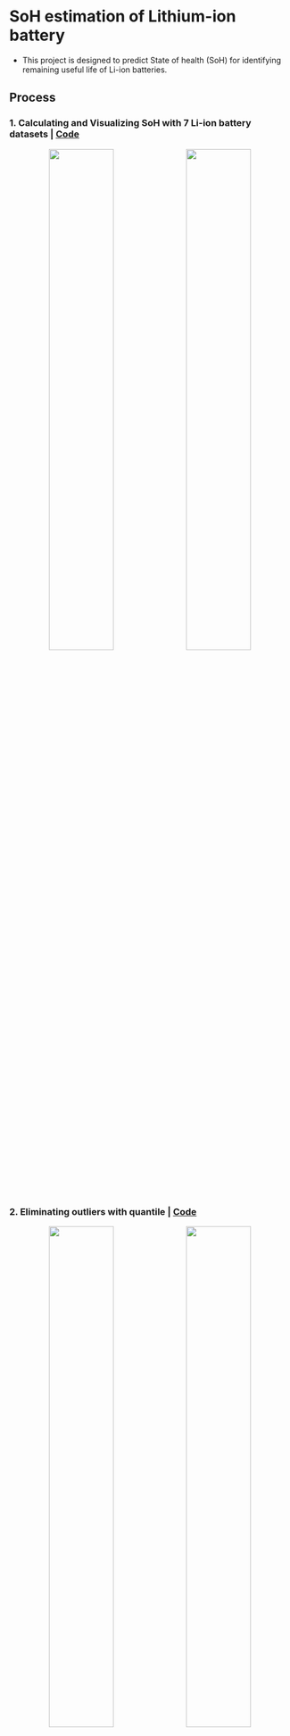 # SoH estimation of Lithium-ion battery
- This project is designed to predict State of health (SoH) for identifying remaining useful life of Li-ion batteries.



## Process  
### **1**. Calculating and Visualizing SoH with 7 Li-ion battery datasets | [Code](https://github.com/Anurudh-S1ngh/soh/blob/main/1_Calculation_and_Visulaliztion_of_SoH/Calculation_and_Visualization_of_SoH.ipynb)

<div align="center">
<img src="https://github.com/OH-Seoyoung/SoH_estimation_of_Lithium-ion_battery/blob/master/1_Calculation_and_Visulaliztion_of_SoH/fig/SoH_B05.jpg?raw=True" width="48%">
<img src="https://github.com/OH-Seoyoung/SoH_estimation_of_Lithium-ion_battery/blob/master/1_Calculation_and_Visulaliztion_of_SoH/fig/SoH_B47.jpg?raw=True" width="48%"> <br>
</div>  

### **2**. Eliminating outliers with quantile | [Code](https://github.com/Anurudh-S1ngh/soh/blob/main/2_Elimination_of_outliers/Calculation_and_Visualization_of_refined_SoH.ipynb) 

<div align="center">
<img src="https://github.com/OH-Seoyoung/SoH_estimation_of_Lithium-ion_battery/blob/master/2_Elimination_of_outliers/fig/A_group.jpg?raw=True" width="48%">
<img src="https://github.com/OH-Seoyoung/SoH_estimation_of_Lithium-ion_battery/blob/master/2_Elimination_of_outliers/fig/C_group.jpg?raw=True" width="48%"> <br>
</div>  


### **4**. Long Short Term Memory | [Code](https://github.com/Anurudh-S1ngh/soh/blob/main/4_LSTM_with_SoH/SoH_estimation_with_LSTM.ipynb)
- Start at **50%** Cycle
<div align="center">
  <div style="display: inline-block; text-align: center;">
    <h2>B07 50%</h2>
    <img src="https://github.com/user-attachments/assets/fc6ba164-66e8-4d49-9575-3c8d93479102" width="48%">
  </div>
  <div style="display: inline-block; text-align: center;">
    <h2>B07 50%</h2>
    <img src="https://github.com/user-attachments/assets/4c81143b-bd10-4e58-8584-4bd64ba3d4de" width="48%">
  </div>
</div>


</div>  

- Start at **70%** Cycle
<div align="center">
<img src="https://github.com/OH-Seoyoung/SoH_estimation_of_Lithium-ion_battery/blob/master/4_LSTM_with_SoH/70%25/fig/B05_LSTM.jpg?raw=True" width="48%">
<img src="https://github.com/OH-Seoyoung/SoH_estimation_of_Lithium-ion_battery/blob/master/4_LSTM_with_SoH/70%25/fig/B47_LSTM.jpg?raw=True" width="48%"> <br>
</div>  

## Results


## Dataset  

```
[1] NASA Prognostic Center: Experiments on Li-ion Batteries, https://ti.arc.nasa.gov/tech/dash/groups/pcoe/prognostic-data-repository/ 
```

